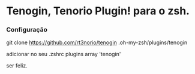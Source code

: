 # Tenogin, Tenorio Plugin! para o zsh.

### Configuração
git clone https://github.com/rt3norio/tenogin .oh-my-zsh/plugins/tenogin

adicionar no seu .zshrc plugins array 'tenogin'

ser feliz.

